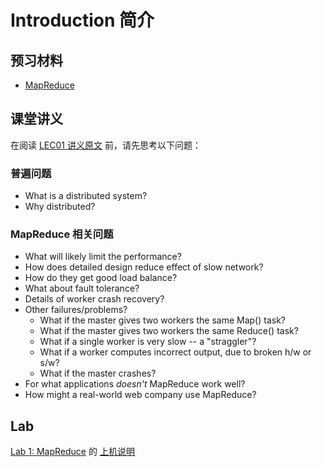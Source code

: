 # Introduction 简介

## 预习材料

- [MapReduce](mapreduce.pdf)

## 课堂讲义

在阅读 [LEC01 讲义原文](l01.txt.md) 前，请先思考以下问题：

### 普遍问题

- What is a distributed system?
- Why distributed?

### MapReduce 相关问题

- What will likely limit the performance?
- How does detailed design reduce effect of slow network?
- How do they get good load balance?
- What about fault tolerance?
- Details of worker crash recovery?
- Other failures/problems?
  - What if the master gives two workers the same Map() task?
  - What if the master gives two workers the same Reduce() task?
  - What if a single worker is very slow -- a "straggler"?
  - What if a worker computes incorrect output, due to broken h/w or s/w?
  - What if the master crashes?
- For what applications *doesn't* MapReduce work well?
- How might a real-world web company use MapReduce?

## Lab

[Lab 1: MapReduce](../../src/mapreduce) 的 [上机说明](6.824-Lab1-MapReduce.html)